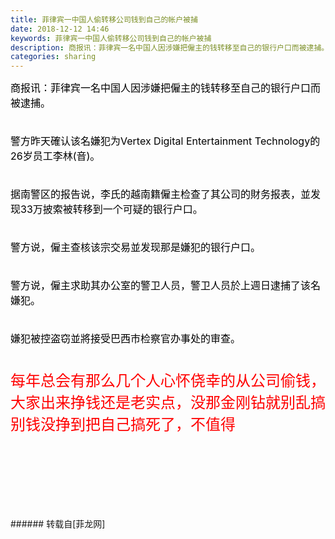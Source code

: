 ```yaml
---
title: 菲律宾一中国人偷转移公司钱到自己的帐户被捕
date: 2018-12-12 14:46
keywords: 菲律宾一中国人偷转移公司钱到自己的帐户被捕
description: 商报讯：菲律宾一名中国人因涉嫌把僱主的钱转移至自己的银行户口而被逮捕。警方昨天確认该名嫌犯为Vertex Digital Entertainment Technology的26岁员工李林(音)。据南警区的报告说，李氏的越南籍僱主检查了其公司的財务报表，並发现33万披索被转移到一个可疑的银行户口。警方说，僱主查核该宗交易並发现那是嫌犯的银行户口。警方说，僱主求助其办公室的警卫人员，警卫人员於上週日逮捕了该名嫌犯。嫌犯被控盗窃並將接受巴西市检察官办事处的审查。每年总会有那么几个人心怀侥幸的从公司偷钱，大家出来挣钱还是老实点，没那金刚钻就别乱搞别钱没挣到把自己搞死了，不值得
categories: sharing
---
```

<td class="t_f" id="postmessage_2455778">

<font size="3"><font color="#000000">商报讯：菲律宾一名中国人因涉嫌把僱主的钱转移至自己的银行户口而被逮捕。</font></font><br/>
<font size="3"><font color="#000000"><br/>
</font></font><br/>
<font size="3"><font color="#000000">警方昨天確认该名嫌犯为Vertex Digital Entertainment Technology的26岁员工李林(音)。</font></font><br/>
<font size="3"><font color="#000000"><br/>
</font></font><br/>
<font size="3"><font color="#000000">据南警区的报告说，李氏的越南籍僱主检查了其公司的財务报表，並发现33万披索被转移到一个可疑的银行户口。</font></font><br/>
<font size="3"><font color="#000000"><br/>
</font></font><br/>
<font size="3"><font color="#000000">警方说，僱主查核该宗交易並发现那是嫌犯的银行户口。</font></font><br/>
<font size="3"><font color="#000000"><br/>
</font></font><br/>
<font size="3"><font color="#000000">警方说，僱主求助其办公室的警卫人员，警卫人员於上週日逮捕了该名嫌犯。</font></font><br/>
<font size="3"><font color="#000000"><br/>
</font></font><br/>
<font size="3"><font color="#000000">嫌犯被控盗窃並將接受巴西市检察官办事处的审查。</font></font><br/>
<font size="3"><font color="#000000"><br/>
</font></font><br/>
<font size="5"><font color="#ff0000">每年总会有那么几个人心怀侥幸的从公司偷钱，</font></font><br/>
<font size="5"><font color="#ff0000">大家出来挣钱还是老实点，没那金刚钻就别乱搞</font></font><br/>
<font size="5"><font color="#ff0000">别钱没挣到把自己搞死了，不值得</font></font><br/>
<font color="#ff0000"><br/>
</font><br/>
<font color="#ff0000"><br/>
</font><br/>
<font color="#ff0000"><br/>
</font><br/>
<br/>
</td>
###### 转载自[菲龙网]